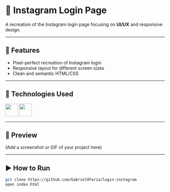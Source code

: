 # 🔑 Instagram Login Page

A recreation of the Instagram login page focusing on **UI/UX** and responsive design.

---

## 🚀 Features
- Pixel-perfect recreation of Instagram login
- Responsive layout for different screen sizes
- Clean and semantic HTML/CSS

---

## 🔧 Technologies Used
<p align="left">
  <img src="https://cdn.jsdelivr.net/gh/devicons/devicon/icons/html5/html5-original.svg" width="40" height="40"/>
  <img src="https://cdn.jsdelivr.net/gh/devicons/devicon/icons/css3/css3-original.svg" width="40" height="40"/>
</p>

---

## 📸 Preview
(Add a screenshot or GIF of your project here)

---

## ▶️ How to Run
```bash
git clone https://github.com/GabrielOFaria/login-instagram
open index.html
